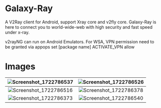 # Galaxy-Ray
A V2Ray client for Android, support Xray core and v2fly core.
Galaxy-Ray is here to connect you to world-wide-web with high security and fast speed under x-ray.

v2rayNG can run on Android Emulators. For WSA, VPN permission need to be granted via appops set [package name] ACTIVATE_VPN allow
# Images

| ![Screenshot_1722786537](https://github.com/user-attachments/assets/d5af6b76-4d09-40b3-b5d9-2500a2101a01) | ![Screenshot_1722786526](https://github.com/user-attachments/assets/6b7bb13c-f45d-408b-b9a4-ad4421447f81) |
|:--:|:--:|
| ![Screenshot_1722786516](https://github.com/user-attachments/assets/0b327ea5-94ab-4b83-9c64-a10e4182bf25) | ![Screenshot_1722786378](https://github.com/user-attachments/assets/520ff94a-cbd3-4de6-b610-6a15e3e9a4fa) |
| ![Screenshot_1722786373](https://github.com/user-attachments/assets/53d54b77-c369-4ac2-915d-d4db4f0b8c84) | ![Screenshot_1722786540](https://github.com/user-attachments/assets/1931360a-fbac-4380-ad52-36226195acb2) |
